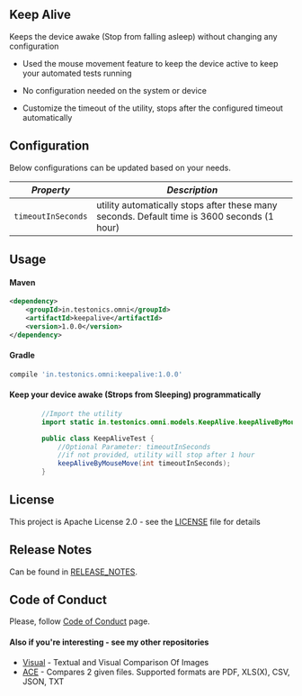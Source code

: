 ## Keep Alive
Keeps the device awake (Stop from falling asleep) without changing any configuration

*   Used the mouse movement feature to keep the device active to keep your automated tests running

*   No configuration needed on the system or device

*   Customize the timeout of the utility, stops after the configured timeout automatically

## Configuration
Below configurations can be updated based on your needs.

| *Property* | *Description*                                                                               |
| --- |---------------------------------------------------------------------------------------------|
| `timeoutInSeconds` | utility automatically stops after these many seconds. Default time is 3600 seconds (1 hour) |

## Usage

#### Maven
```xml
<dependency>
    <groupId>in.testonics.omni</groupId>
    <artifactId>keepalive</artifactId>
    <version>1.0.0</version>
</dependency>
```
#### Gradle
```groovy
compile 'in.testonics.omni:keepalive:1.0.0'
```

#### Keep your device awake (Strops from Sleeping) programmatically
```java
        //Import the utility
        import static in.testonics.omni.models.KeepAlive.keepAliveByMouseMove;

        public class KeepAliveTest {
            //Optional Parameter: timeoutInSeconds
            //if not provided, utility will stop after 1 hour
            keepAliveByMouseMove(int timeoutInSeconds);
        }
```

## License
This project is Apache License 2.0 - see the [LICENSE](LICENSE) file for details

## Release Notes

Can be found in [RELEASE_NOTES](RELEASE_NOTES.md).

## Code of Conduct
Please, follow [Code of Conduct](CODE_OF_CONDUCT.md) page.

#### Also if you're interesting - see my other repositories
*   [Visual](https://visual.testonics.in/) - Textual and Visual Comparison Of Images
*   [ACE](https://ace.testonics.in/) - Compares 2 given files. Supported formats are PDF, XLS(X), CSV, JSON, TXT 
